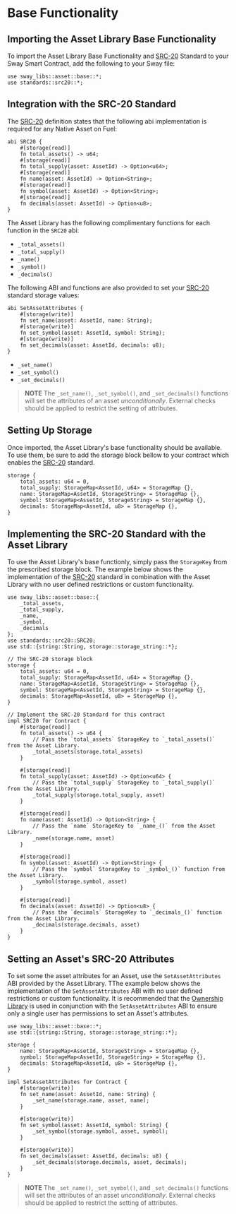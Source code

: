 # Base Functionality

## Importing the Asset Library Base Functionality

To import the Asset Library Base Functionality and [SRC-20](https://github.com/FuelLabs/sway-standards/tree/master/standards/src20-native-asset) Standard to your Sway Smart Contract, add the following to your Sway file:

```sway
use sway_libs::asset::base::*;
use standards::src20::*;
```

## Integration with the SRC-20 Standard

The [SRC-20](https://github.com/FuelLabs/sway-standards/tree/master/standards/src20-native-asset) definition states that the following abi implementation is required for any Native Asset on Fuel:

```sway
abi SRC20 {
    #[storage(read)]
    fn total_assets() -> u64;
    #[storage(read)]
    fn total_supply(asset: AssetId) -> Option<u64>;
    #[storage(read)]
    fn name(asset: AssetId) -> Option<String>;
    #[storage(read)]
    fn symbol(asset: AssetId) -> Option<String>;
    #[storage(read)]
    fn decimals(asset: AssetId) -> Option<u8>;
}
```

The Asset Library has the following complimentary functions for each function in the `SRC20` abi:

- `_total_assets()`
- `_total_supply()`
- `_name()`
- `_symbol()`
- `_decimals()`

The following ABI and functions are also provided to set your [SRC-20](https://github.com/FuelLabs/sway-standards/tree/master/standards/src20-native-asset) standard storage values:

```sway
abi SetAssetAttributes {
    #[storage(write)]
    fn set_name(asset: AssetId, name: String);
    #[storage(write)]
    fn set_symbol(asset: AssetId, symbol: String);
    #[storage(write)]
    fn set_decimals(asset: AssetId, decimals: u8);
}
```

- `_set_name()`
- `_set_symbol()`
- `_set_decimals()`

> **NOTE** The `_set_name()`, `_set_symbol()`, and `_set_decimals()` functions will set the attributes of an asset *unconditionally*. External checks should be applied to restrict the setting of attributes.

## Setting Up Storage

Once imported, the Asset Library's base functionality should be available. To use them, be sure to add the storage block bellow to your contract which enables the [SRC-20](https://github.com/FuelLabs/sway-standards/tree/master/standards/src20-native-asset) standard.

```sway
storage {
    total_assets: u64 = 0,
    total_supply: StorageMap<AssetId, u64> = StorageMap {},
    name: StorageMap<AssetId, StorageString> = StorageMap {},
    symbol: StorageMap<AssetId, StorageString> = StorageMap {},
    decimals: StorageMap<AssetId, u8> = StorageMap {},
}
```

## Implementing the SRC-20 Standard with the Asset Library

To use the Asset Library's base functionly, simply pass the `StorageKey` from the prescribed storage block. The example below shows the implementation of the [SRC-20](https://github.com/FuelLabs/sway-standards/tree/master/standards/src20-native-asset) standard in combination with the Asset Library with no user defined restrictions or custom functionality.

```sway
use sway_libs::asset::base::{
    _total_assets, 
    _total_supply,
    _name,
    _symbol,
    _decimals
};
use standards::src20::SRC20;
use std::{string::String, storage::storage_string::*};

// The SRC-20 storage block
storage {
    total_assets: u64 = 0,
    total_supply: StorageMap<AssetId, u64> = StorageMap {},
    name: StorageMap<AssetId, StorageString> = StorageMap {},
    symbol: StorageMap<AssetId, StorageString> = StorageMap {},
    decimals: StorageMap<AssetId, u8> = StorageMap {},
}

// Implement the SRC-20 Standard for this contract
impl SRC20 for Contract {
    #[storage(read)]
    fn total_assets() -> u64 {
        // Pass the `total_assets` StorageKey to `_total_assets()` from the Asset Library.
        _total_assets(storage.total_assets)
    }

    #[storage(read)]
    fn total_supply(asset: AssetId) -> Option<u64> {
        // Pass the `total_supply` StorageKey to `_total_supply()` from the Asset Library.
        _total_supply(storage.total_supply, asset)
    }

    #[storage(read)]
    fn name(asset: AssetId) -> Option<String> {
        // Pass the `name` StorageKey to `_name_()` from the Asset Library.
        _name(storage.name, asset)
    }

    #[storage(read)]
    fn symbol(asset: AssetId) -> Option<String> {
        // Pass the `symbol` StorageKey to `_symbol_()` function from the Asset Library.
        _symbol(storage.symbol, asset)
    }

    #[storage(read)]
    fn decimals(asset: AssetId) -> Option<u8> {
        // Pass the `decimals` StorageKey to `_decimals_()` function from the Asset Library.
        _decimals(storage.decimals, asset)
    }
}
```

## Setting an Asset's SRC-20 Attributes

To set some the asset attributes for an Asset, use the `SetAssetAttributes` ABI provided by the Asset Library. TThe example below shows the implementation of the `SetAssetAttributes` ABI with no user defined restrictions or custom functionality. It is recommended that the [Ownership Library](../../access_security/ownership/) is used in conjunction with the `SetAssetAttributes` ABI to ensure only a single user has permissions to set an Asset's attributes.

```sway
use sway_libs::asset::base::*;
use std::{string::String, storage::storage_string::*};

storage {
    name: StorageMap<AssetId, StorageString> = StorageMap {},
    symbol: StorageMap<AssetId, StorageString> = StorageMap {},
    decimals: StorageMap<AssetId, u8> = StorageMap {},
}

impl SetAssetAttributes for Contract {
    #[storage(write)]
    fn set_name(asset: AssetId, name: String) {
        _set_name(storage.name, asset, name);
    }

    #[storage(write)]
    fn set_symbol(asset: AssetId, symbol: String) {
        _set_symbol(storage.symbol, asset, symbol);
    }

    #[storage(write)]
    fn set_decimals(asset: AssetId, decimals: u8) {
        _set_decimals(storage.decimals, asset, decimals);
    }
}
```

> **NOTE** The `_set_name()`, `_set_symbol()`, and `_set_decimals()` functions will set the attributes of an asset *unconditionally*. External checks should be applied to restrict the setting of attributes.
